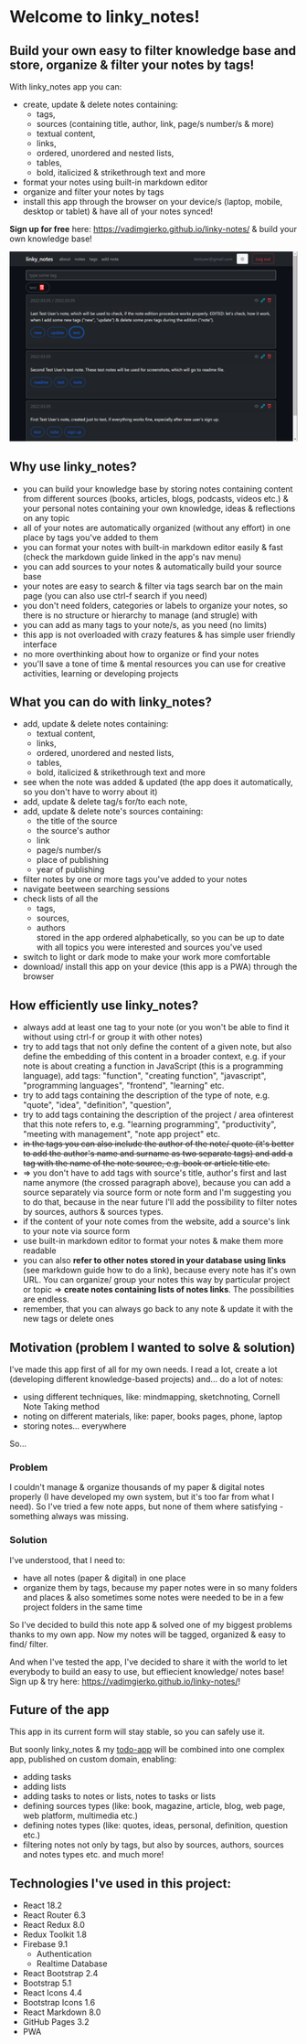 # Welcome to linky_notes!

## Build your own easy to filter knowledge base and store, organize & filter your notes by tags!

With linky_notes app you can:
- create, update & delete notes containing:
  - tags,
  - sources (containing title, author, link, page/s number/s & more)
  - textual content,
  - links,
  - ordered, unordered and nested lists,
  - tables,
  - bold, italicized & strikethrough text and more
- format your notes using built-in markdown editor
- organize and filter your notes by tags
- install this app through the browser on your device/s (laptop, mobile, desktop or tablet) & have all of your notes synced!

**Sign up for free** here: https://vadimgierko.github.io/linky-notes/ & build your own knowledge base!

<img src="public/linky-notes-app-screen-vadim-gierko.png">

## Why use linky_notes?

- you can build your knowledge base by storing notes containing content from different sources (books, articles, blogs, podcasts, videos etc.) & your personal notes containing your own knowledge, ideas & reflections on any topic
- all of your notes are automatically organized (without any effort) in one place by tags you've added to them
- you can format your notes with built-in markdown editor easily & fast (check the markdown guide linked in the app's nav menu)
- you can add sources to your notes & automatically build your source base
- your notes are easy to search & filter via tags search bar on the main page (you can also use ctrl-f search if you need)
- you don't need folders, categories or labels to organize your notes, so there is no structure or hierarchy to manage (and strugle) with
- you can add as many tags to your note/s, as you need (no limits)
- this app is not overloaded with crazy features & has simple user friendly interface
- no more overthinking about how to organize or find your notes
- you'll save a tone of time & mental resources you can use for creative activities, learning or developing projects

## What you can do with linky_notes?

- add, update & delete notes containing:
  - textual content,
  - links,
  - ordered, unordered and nested lists,
  - tables,
  - bold, italicized & strikethrough text and more
- see when the note was added & updated (the app does it automatically, so you don't have to worry about it)
- add, update & delete tag/s for/to each note,
- add, update & delete note's sources containing:
  - the title of the source
  - the source's author
  - link
  - page/s number/s
  - place of publishing
  - year of publishing
- filter notes by one or more tags you've added to your notes
- navigate beetween searching sessions
- check lists of all the
  - tags,
  - sources,
  - authors  
  stored in the app ordered alphabetically, so you can be up to date with all topics you were interested and sources you've used
- switch to light or dark mode to make your work more comfortable
- download/ install this app on your device (this app is a PWA) through the browser

## How efficiently use linky_notes?

- always add at least one tag to your note (or you won't be able to find it without using ctrl-f or group it with other notes)
- try to add tags that not only define the content of a given note, but also define the embedding of this content in a broader context, e.g. if your note is about creating a function in JavaScript (this is a programming language), add tags: "function", "creating function", "javascript", "programming languages", "frontend", "learning" etc.
- try to add tags containing the description of the type of note, e.g. "quote", "idea", "definition", "question",
- try to add tags containing the description of the project / area of ​​interest that this note refers to, e.g. "learning programming", "productivity", "meeting with management", "note app project" etc.
- ~~in the tags you can also include the author of the note/ quote (it's better to add the author's name and surname as two separate tags) and add a tag with the name of the note source, e.g. book or article title etc.~~
- => you don't have to add tags with source's title, author's first and last name anymore (the crossed paragraph above), because you can add a source separately via source form or note form and I'm suggesting you to do that, because in the near future I'll add the possibility to filter notes by sources, authors & sources types.
- if the content of your note comes from the website, add a source's link to your note via source form
- use built-in markdown editor to format your notes & make them more readable
- you can also **refer to other notes stored in your database using links** (see markdown guide how to do a link), because every note has it's own URL. You can organize/ group your notes this way by particular project or topic => **create notes containing lists of notes links**. The possibilities are endless.
- remember, that you can always go back to any note & update it with the new tags or delete ones

## Motivation (problem I wanted to solve & solution)

I've made this app first of all for my own needs. I read a lot, create a lot (developing different knowledge-based projects) and... do a lot of notes:

- using different techniques, like: mindmapping, sketchnoting, Cornell Note Taking method
- noting on different materials, like: paper, books pages, phone, laptop
- storing notes... everywhere

So...

### Problem

I couldn't manage & organize thousands of my paper & digital notes properly (I have developed my own system, but it's too far from what I need). So I've tried a few note apps, but none of them where satisfying - something always was missing.

### Solution

I've understood, that I need to:

- have all notes (paper & digital) in one place
- organize them by tags, because my paper notes were in so many folders and places & also sometimes some notes were needed to be in a few project folders in the same time

So I've decided to build this note app & solved one of my biggest problems thanks to my own app. Now my notes will be tagged, organized & easy to find/ filter.

And when I've tested the app, I've decided to share it with the world to let everybody to build an easy to use, but effiecient knowledge/ notes base! Sign up & try here: https://vadimgierko.github.io/linky-notes/!

## Future of the app

This app in its current form will stay stable, so you can safely use it.

But soonly linky_notes & my [todo-app](https://vadimgierko.github.io/todo-app/) will be combined into one complex app, published on custom domain, enabling:
- adding tasks
- adding lists
- adding tasks to notes or lists, notes to tasks or lists
- defining sources types (like: book, magazine, article, blog, web page, web platform, multimedia etc.)
- defining notes types (like: quotes, ideas, personal, definition, question etc.)
- filtering notes not only by tags, but also by sources, authors, sources and notes types etc.
and much more!

## Technologies I've used in this project:

- React 18.2
- React Router 6.3
- React Redux 8.0
- Redux Toolkit 1.8
- Firebase 9.1
  - Authentication
  - Realtime Database
- React Bootstrap 2.4
- Bootstrap 5.1
- React Icons 4.4
- Bootstrap Icons 1.6
- React Markdown 8.0
- GitHub Pages 3.2
- PWA